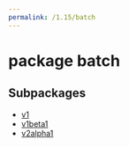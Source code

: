 ```yaml
---
permalink: /1.15/batch
---
```


# package batch



## Subpackages

* [v1](batch-v1.md)
* [v1beta1](batch-v1beta1.md)
* [v2alpha1](batch-v2alpha1.md)